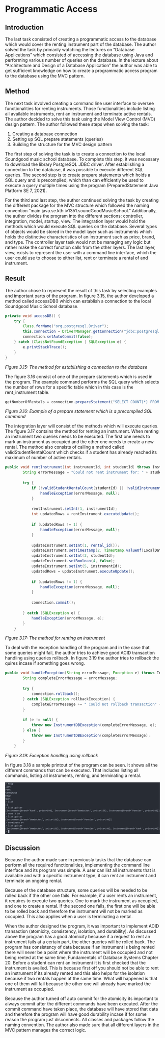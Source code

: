 # Programmatic Access
## Introduction
The last task consisted of creating a programmatic access to the database which would cover the renting instrument part of the database. The author solved the task by primarily watching the lectures on “Database Applications” which consisted of accessing the database using Java and performing various number of queries on the database. In the lecture about “Architecture and Design of a Database Application” the author was able to get sufficient knowledge on how to create a programmatic access program to the database using the MVC pattern.

## Method
The next task involved creating a command line user interface to oversee functionalities for renting instruments. Those functionalities include listing all available instruments, rent an instrument and terminate active rentals. The author decided to solve this task using the Model View Control (MVC) design pattern. The author followed these steps when solving the task:
1.	Creating a database connection
2.	Setting up SQL prepare statements (queries)
3.	Building the structure for the MVC design pattern

The first step of solving the task is to create a connection to the local Soundgood music school database. To complete this step, it was necessary to download the library PostgreSQL JDBC driver. After establishing a connection to the database, it was possible to execute different SQL queries. The second step is to create prepare statements which holds a SQL query and is precompiled, which than can efficiently be used to execute a query multiple times using the program (PreparedStatement Java Platform SE 7, 2021).

For the third and last step, the author continued solving the task by creating the different package for the MVC structure which followed the naming convention “main.java.se.kth.iv1351.soundGoodMusicSchool.” Additionally, the author divides the program into the different sections: controller, integration, model, startup, view. The integration layer would hold the methods which would execute SQL queries on the database. Several types of objects would be stored in the model layer such as instruments which holds the distinctive characteristics of an instrument such as price, brand, and type. The controller layer task would not be managing any logic but rather make the correct function calls from the other layers. The last layer, view, exists to represent the user with a command line interface, which the user could use to choose to either list, rent or terminate a rental of and instrument.

## Result
The author chose to represent the result of this task by selecting examples and important parts of the program.
In figure 3.15, the author developed a method called accessDB() which can establish a connection to the local Soundgood Music School database.
```java
private void accessDB() {
    try {
        Class.forName("org.postgresql.Driver");
        this.connection = DriverManager.getConnection("jdbc:postgresql://localhost:5432/SoundGoodMusicSchool", "postgres", Login.PASSWORD);
        connection.setAutoCommit(false);
    } catch (ClassNotFoundException | SQLException e) {
        e.printStackTrace();
    }
}
```
*Figure 3.15: The method for establishing a connection to the database*

The figure 3.16 consist of one of the prepare statements which is used in the program. The example command performs the SQL query which selects the number of rows for a specific table which in this case is the rent_instrument table.
```java
getNumberOfRentals = connection.prepareStatement("SELECT COUNT(*) FROM " + RENT_INSTRUMENT_TABLE_NAME);
```
*Figure 3.16: Example of a prepare statement which is a precompiled SQL command*

The integration layer will consist of the methods which will execute queries. The figure 3.17 contains the method for renting an instrument. When renting an instrument two queries needs to be executed. The first one needs to mark an instrument as occupied and the other one needs to create a new rental. The method also consists of calling a method called validStudentRentalCount which checks if a student has already reached its maximum of number of active rentals.
```java
public void rentInstrument(int instrumentId, int studentId) throws InstrumentDBException {
        String errorMessage = "Could not rent instrument for: " + studentId;

        try {
            if (!validStudentRentalCount(studentId) || !validInstrumentAvailability(instrumentId)) {
                handleException(errorMessage, null);
            }

            rentInstrument.setInt(1, instrumentId);
            int updatedRows = rentInstrument.executeUpdate();

            if (updatedRows != 1) {
                handleException(errorMessage, null);
            }

            updateInstrument.setInt(1, rental_id());
            updateInstrument.setTimestamp(2, Timestamp.valueOf(LocalDateTime.now()));
            updateInstrument.setInt(3, studentId);
            updateInstrument.setBoolean(4, false);
            updateInstrument.setInt(5, instrumentId);
            updatedRows = updateInstrument.executeUpdate();

            if (updatedRows != 1) {
                handleException(errorMessage, null);
            }

            connection.commit();

        } catch (SQLException e) {
            handleException(errorMessage, e);
        }
    }
```
*Figure 3.17: The method for renting an instrument*

To deal with the exception handling of the program and in the case that some queries might fail, the author tries to achieve good ACID transaction handling using queries rollback. In figure 3.19 the author tries to rollback the quires incase if something goes wrong.
```java
public void handleException(String errorMessage, Exception e) throws InstrumentDBException {
        String completeErrorMessage = errorMessage;

        try {
            connection.rollback();
        } catch (SQLException rollbackException) {
            completeErrorMessage += " Could not rollback transaction" + rollbackException.getMessage();
        }

        if (e != null) {
            throw new InstrumentDBException(completeErrorMessage, e);
        } else {
            throw new InstrumentDBException(completeErrorMessage);
        }
    }
```
*Figure 3.19: Exception handling using rollback*

In figure 3.18 a sample printout of the program can be seen. It shows all the different commands that can be executed. That includes listing all commands, listing all instruments, renting, and terminating a rental.

![](/Project%20Images/Sample%20printout%20Task%204.png)

## Discussion
Because the author made sure in previously tasks that the database can perform all the required functionalities, implementing the command line interface and its program was simple. A user can list all instruments that is available and with a specific instrument type, it can rent an instrument and terminate an ongoing rental.

Because of the database structure, some queries will be needed to be rolled back if the other one fails. For example, if a user rents an instrument, it requires to execute two queries. One to mark the instrument as occupied, and one to create a rental. If the second one fails, the first one will be able to be rolled back and therefore the instrument will not be marked as occupied. This also applies when a user is terminating a rental.

When the author designed the program, it was important to implement ACID transaction (atomicity, consistency, isolation, and durability). As discussed above the program has a good atomicity because if a request to rent an instrument fails at a certain part, the other queries will be rolled back. The program has consistency of data because if an instrument is being rented there will never be a point where the instrument will be occupied and not being rented at the same time, Fundamentals of Database Systems Chapter 20. Before a student can rent an instrument it is first checked that the instrument is availed. This is because first off you should not be able to rent an instrument if its already rented and this also helps for the isolation because if two rentals happen at the same time. What will happened is that one of them will fail because the other one will already have marked the instrument as occupied.

Because the author turned off auto commit for the atomicity its important to always commit after the different commands have been executed. After the commit command have taken place, the database will have stored that data and therefore the program will have good durability incase if for some reason the program just disconnects. All classes and packages follow the naming convention. The author also made sure that all different layers in the MVC pattern manages the correct logic.
